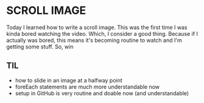 # SCROLL IMAGE  

Today I learned how to write a scroll image.  This was the first time I was kinda bored watching the video.  Which, I consider a good thing.  Because if I actually was bored, this means it's becoming routine to watch and I'm getting some stuff.  So, win

## TIL

* how to slide in an image at a halfway point
* foreEach statements are much more understandable now
* setup in GitHub is very routine and doable now (and understandable)
